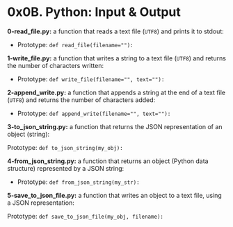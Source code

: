 # 0x0B. Python: Input & Output

**0-read_file.py:** a function that reads a text file (`UTF8`) and prints it to stdout:

- Prototype: `def read_file(filename=""):`

**1-write_file.py:** a function that writes a string to a text file (`UTF8`) and returns the number of characters written:

- Prototype: `def write_file(filename="", text=""):`

**2-append_write.py:** a function that appends a string at the end of a text file (`UTF8`) and returns the number of characters added:

- Prototype: `def append_write(filename="", text=""):`

**3-to_json_string.py:** a function that returns the JSON representation of an object (string):

Prototype: `def to_json_string(my_obj):`

**4-from_json_string.py:** a function that returns an object (Python data structure) represented by a JSON string:

- Prototype: `def from_json_string(my_str):`

**5-save_to_json_file.py:** a function that writes an object to a text file, using a JSON representation:

Prototype: `def save_to_json_file(my_obj, filename):`
